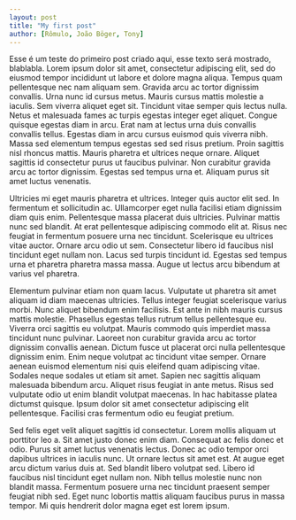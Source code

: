 ```yaml
---
layout: post
title: "My first post"
author: [Rômulo, João Böger, Tony]
---
```


Esse é um teste do primeiro post criado aqui, esse texto será mostrado, blablabla.
Lorem ipsum dolor sit amet, consectetur adipiscing elit, sed do eiusmod tempor incididunt ut labore et dolore magna aliqua. Tempus quam pellentesque nec nam aliquam sem. Gravida arcu ac tortor dignissim convallis. Urna nunc id cursus metus. Mauris cursus mattis molestie a iaculis. Sem viverra aliquet eget sit. Tincidunt vitae semper quis lectus nulla. Netus et malesuada fames ac turpis egestas integer eget aliquet. Congue quisque egestas diam in arcu. Erat nam at lectus urna duis convallis convallis tellus. Egestas diam in arcu cursus euismod quis viverra nibh. Massa sed elementum tempus egestas sed sed risus pretium. Proin sagittis nisl rhoncus mattis. Mauris pharetra et ultrices neque ornare. Aliquet sagittis id consectetur purus ut faucibus pulvinar. Non curabitur gravida arcu ac tortor dignissim. Egestas sed tempus urna et. Aliquam purus sit amet luctus venenatis.

Ultricies mi eget mauris pharetra et ultrices. Integer quis auctor elit sed. In fermentum et sollicitudin ac. Ullamcorper eget nulla facilisi etiam dignissim diam quis enim. Pellentesque massa placerat duis ultricies. Pulvinar mattis nunc sed blandit. At erat pellentesque adipiscing commodo elit at. Risus nec feugiat in fermentum posuere urna nec tincidunt. Scelerisque eu ultrices vitae auctor. Ornare arcu odio ut sem. Consectetur libero id faucibus nisl tincidunt eget nullam non. Lacus sed turpis tincidunt id. Egestas sed tempus urna et pharetra pharetra massa massa. Augue ut lectus arcu bibendum at varius vel pharetra.

Elementum pulvinar etiam non quam lacus. Vulputate ut pharetra sit amet aliquam id diam maecenas ultricies. Tellus integer feugiat scelerisque varius morbi. Nunc aliquet bibendum enim facilisis. Est ante in nibh mauris cursus mattis molestie. Phasellus egestas tellus rutrum tellus pellentesque eu. Viverra orci sagittis eu volutpat. Mauris commodo quis imperdiet massa tincidunt nunc pulvinar. Laoreet non curabitur gravida arcu ac tortor dignissim convallis aenean. Dictum fusce ut placerat orci nulla pellentesque dignissim enim. Enim neque volutpat ac tincidunt vitae semper. Ornare aenean euismod elementum nisi quis eleifend quam adipiscing vitae. Sodales neque sodales ut etiam sit amet. Sapien nec sagittis aliquam malesuada bibendum arcu. Aliquet risus feugiat in ante metus. Risus sed vulputate odio ut enim blandit volutpat maecenas. In hac habitasse platea dictumst quisque. Ipsum dolor sit amet consectetur adipiscing elit pellentesque. Facilisi cras fermentum odio eu feugiat pretium.

Sed felis eget velit aliquet sagittis id consectetur. Lorem mollis aliquam ut porttitor leo a. Sit amet justo donec enim diam. Consequat ac felis donec et odio. Purus sit amet luctus venenatis lectus. Donec ac odio tempor orci dapibus ultrices in iaculis nunc. Ut ornare lectus sit amet est. At augue eget arcu dictum varius duis at. Sed blandit libero volutpat sed. Libero id faucibus nisl tincidunt eget nullam non. Nibh tellus molestie nunc non blandit massa. Fermentum posuere urna nec tincidunt praesent semper feugiat nibh sed. Eget nunc lobortis mattis aliquam faucibus purus in massa tempor. Mi quis hendrerit dolor magna eget est lorem ipsum.
